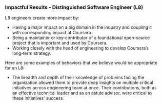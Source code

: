 ### Impactful Results - Distinguished Software Engineer (L8)
L8 engineers create more impact by:
* Having a major impact on a big domain in the industry and coupling it with corresponding impact at Coursera.
* Being a maintainer or key-contributor of a foundational open-source project that is important and used by Coursera.
* Working closely with the head of engineering to develop Coursera’s long-term strategy.

Here are some examples of behaviors that we believe would be appropriate for an L8:
* The breadth and depth of their knowledge of problems facing the organization allowed them to provide deep insights on multiple critical initiatives across engineering team at once. Their contributions, both as an effective technical leader and as an astute advisor, were critical to these initiatives' success.